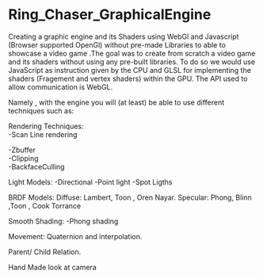 # Ring_Chaser_GraphicalEngine


Creating a graphic engine and its Shaders using WebGl and Javascript (Browser supported OpenGl) without pre-made Libraries to able to showcase a video game .The goal was to create from scratch a video game and its shaders without using any pre-built libraries. To do so we would use JavaScript as instruction given by the CPU and GLSL for implementing the shaders (Fragement and vertex shaders) within the GPU. The API used to allow communication is WebGL.

Namely , with the engine you will (at least) be able to use different techniques such as:

Rendering Techniques:  
-Scan Line rendering  
 

-Zbuffer  
-Clipping  
-BackfaceCulling  

Light Models:
-Directional
-Point light
-Spot Ligths

BRDF Models:
Diffuse: Lambert, Toon , Oren Nayar.
Specular: Phong, Blinn ,Toon , Cook Torrance


Smooth Shading:
-Phong shading

Movement:
Quaternion and interpolation.

Parent/ Child Relation.

Hand Made look at camera
